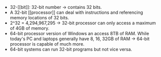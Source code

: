* 32-[[bit]]: 32-bit number -> contains 32 bits.
* A 32-bit [[processor]] can deal with instructions and referencing memory locations of 32 bits.
* 2^32 = 4,294,967,295 -> 32-bit processor can only access a maximum of 4GB of memory.
* 64-bit processor version of Windows an access 8TB of RAM. While today's PC and laptops generally have 8, 16, 32GB of RAM -> 64-bit processor is capable of much more.
* 64-bit systems can run 32-bit programs but not vice versa.